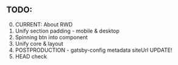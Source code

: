 ## TODO:

0. CURRENT: About RWD
1. Unify section padding - mobile & desktop
2. Spinning btn into component
3. Unify core & layout
4. POSTPRODUCTION - gatsby-config metadata siteUrl UPDATE!
5. HEAD check
